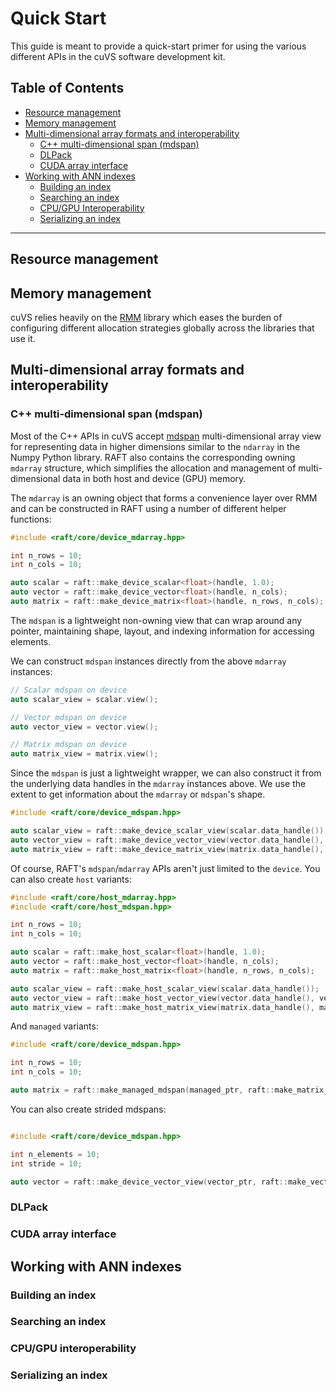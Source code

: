 # Quick Start

This guide is meant to provide a quick-start primer for using the various different APIs in the cuVS software development kit. 

## Table of Contents

- [Resource management](#resource-management)
- [Memory management](#memory-management)
- [Multi-dimensional array formats and interoperability](#multi-dimensional-array-formats-and-interoperability)
  - [C++ multi-dimensional span (mdspan)](#c-multi-dimensional-span-mdspan)
  - [DLPack](#dlpack)
  - [CUDA array interface](#cuda-array-interface)
- [Working with ANN indexes](#working-with-ann-indexes)
  - [Building an index](#building-an-index)
  - [Searching an index](#searching-an-index)
  - [CPU/GPU Interoperability](#cpu-gpu-interoperability)
  - [Serializing an index](#serializing-an-index)

------

## Resource management

## Memory management

cuVS relies heavily on the [RMM](https://github.com/rapidsai/rmm) library which eases the burden of configuring different allocation strategies globally across the libraries that use it.

## Multi-dimensional array formats and interoperability

### C++ multi-dimensional span (mdspan)

Most of the C++ APIs in cuVS accept  [mdspan](https://arxiv.org/abs/2010.06474) multi-dimensional array view for representing data in higher dimensions similar to the `ndarray` in the Numpy Python library. RAFT also contains the corresponding owning `mdarray` structure, which simplifies the allocation and management of multi-dimensional data in both host and device (GPU) memory.

The `mdarray` is an owning object that forms a convenience layer over RMM and can be constructed in RAFT using a number of different helper functions:

```c++
#include <raft/core/device_mdarray.hpp>

int n_rows = 10;
int n_cols = 10;

auto scalar = raft::make_device_scalar<float>(handle, 1.0);
auto vector = raft::make_device_vector<float>(handle, n_cols);
auto matrix = raft::make_device_matrix<float>(handle, n_rows, n_cols);
```

The `mdspan` is a lightweight non-owning view that can wrap around any pointer, maintaining shape, layout, and indexing information for accessing elements.


We can construct `mdspan` instances directly from the above `mdarray` instances:

```c++
// Scalar mdspan on device
auto scalar_view = scalar.view();

// Vector mdspan on device
auto vector_view = vector.view();

// Matrix mdspan on device
auto matrix_view = matrix.view();
```
Since the `mdspan` is just a lightweight wrapper, we can also construct it from the underlying data handles in the `mdarray` instances above. We use the extent to get information about the `mdarray` or `mdspan`'s shape.

```c++
#include <raft/core/device_mdspan.hpp>

auto scalar_view = raft::make_device_scalar_view(scalar.data_handle());
auto vector_view = raft::make_device_vector_view(vector.data_handle(), vector.extent(0));
auto matrix_view = raft::make_device_matrix_view(matrix.data_handle(), matrix.extent(0), matrix.extent(1));
```

Of course, RAFT's `mdspan`/`mdarray` APIs aren't just limited to the `device`. You can also create `host` variants:

```c++
#include <raft/core/host_mdarray.hpp>
#include <raft/core/host_mdspan.hpp>

int n_rows = 10;
int n_cols = 10;

auto scalar = raft::make_host_scalar<float>(handle, 1.0);
auto vector = raft::make_host_vector<float>(handle, n_cols);
auto matrix = raft::make_host_matrix<float>(handle, n_rows, n_cols);

auto scalar_view = raft::make_host_scalar_view(scalar.data_handle());
auto vector_view = raft::make_host_vector_view(vector.data_handle(), vector.extent(0));
auto matrix_view = raft::make_host_matrix_view(matrix.data_handle(), matrix.extent(0), matrix.extent(1));
```

And `managed` variants:

```c++
#include <raft/core/device_mdspan.hpp>

int n_rows = 10;
int n_cols = 10;

auto matrix = raft::make_managed_mdspan(managed_ptr, raft::make_matrix_extents(n_rows, n_cols));
```

You can also create strided mdspans:

```c++

#include <raft/core/device_mdspan.hpp>

int n_elements = 10;
int stride = 10;

auto vector = raft::make_device_vector_view(vector_ptr, raft::make_vector_strided_layout(n_elements, stride));
```

### DLPack

### CUDA array interface

## Working with ANN indexes

### Building an index

### Searching an index

### CPU/GPU interoperability

### Serializing an index